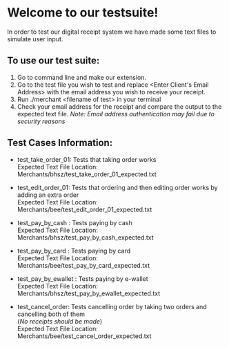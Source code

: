 # Welcome to our testsuite! 

In order to test our digital receipt system we have made some text files to simulate user input.

## To use our test suite:
1. Go to command line and make our extension.
2. Go to the test file you wish to test and replace <Enter Client's Email Address>
with the email address you wish to receive your receipt.
3. Run ./merchant \<filename of test\> in your terminal
4. Check your email address for the receipt and compare the output to the expected text file.
_Note: Email address authentication may fail due to security reasons_

## Test Cases Information:

* test_take_order_01: Tests that taking order works\
Expected Text File Location: Merchants/bhsz/test_take_order_01_expected.txt

* test_edit_order_01: Tests that ordering and then editing order works by adding an extra order\
Expected Text File Location: Merchants/bee/test_edit_order_01_expected.txt

* test_pay_by_cash : Tests paying by cash\
Expected Text File Location: Merchants/bhsz/test_pay_by_cash_expected.txt

* test_pay_by_card : Tests paying by card\
Expected Text File Location: Merchants/bee/test_pay_by_card_expected.txt

* test_pay_by_ewallet : Tests paying by e-wallet\
Expected Text File Location: Merchants/bhsz/test_pay_by_ewallet_expected.txt

* test_cancel_order: Tests cancelling order by taking two orders and cancelling both of them\
(_No receipts should be made_)\
Expected Text File Location: Merchants/bee/test_cancel_order_expected.txt
